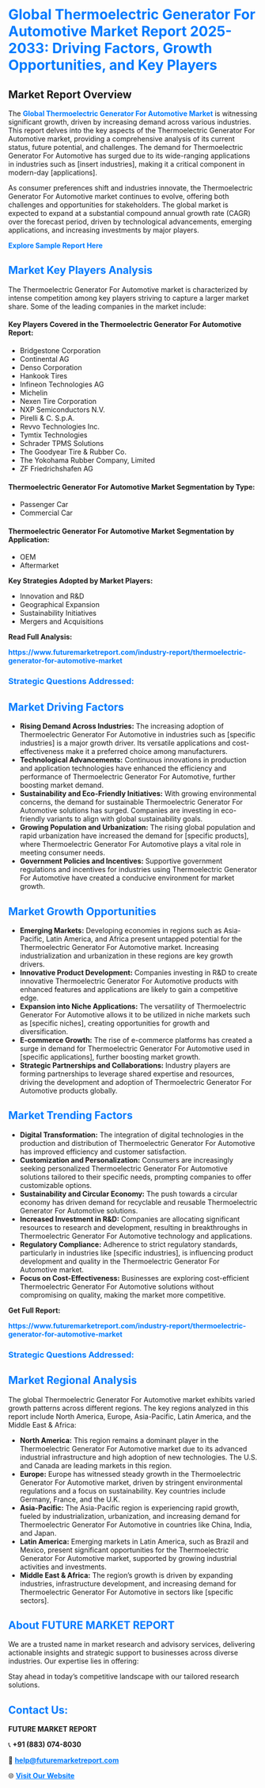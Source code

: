 <h1 style="color: #007BFF;">Global Thermoelectric Generator For Automotive Market Report 2025-2033: Driving Factors, Growth Opportunities, and Key Players</h1>

<section id="overview">
<h2>Market Report Overview</h2>
<p>The <a href="https://www.futuremarketreport.com/industry-report/thermoelectric-generator-for-automotive-market" style="color: #007BFF; text-decoration: none;"><strong>Global Thermoelectric Generator For Automotive Market</strong></a> is witnessing significant growth, driven by increasing demand across various industries. This report delves into the key aspects of the Thermoelectric Generator For Automotive market, providing a comprehensive analysis of its current status, future potential, and challenges. The demand for Thermoelectric Generator For Automotive has surged due to its wide-ranging applications in industries such as [insert industries], making it a critical component in modern-day [applications].</p>
<p>As consumer preferences shift and industries innovate, the Thermoelectric Generator For Automotive market continues to evolve, offering both challenges and opportunities for stakeholders. The global market is expected to expand at a substantial compound annual growth rate (CAGR) over the forecast period, driven by technological advancements, emerging applications, and increasing investments by major players.</p>
</section>

<section id="overview">
<p><a href="https://www.futuremarketreport.com/request-sample/reportId=36695" style="color: #007BFF; text-decoration: none;"><strong>Explore Sample Report Here</strong></a></p>
</section>

<section id="key-players">
<h2 style="color: #007BFF;">Market Key Players Analysis</h2>
<p>The Thermoelectric Generator For Automotive market is characterized by intense competition among key players striving to capture a larger market share. Some of the leading companies in the market include:</p>
<h4>Key Players Covered in the Thermoelectric Generator For Automotive Report:</h4>
<ul><li>Bridgestone Corporation</li><li>Continental AG</li><li>Denso Corporation</li><li>Hankook Tires</li><li>Infineon Technologies AG</li><li>Michelin</li><li>Nexen Tire Corporation</li><li>NXP Semiconductors N.V.</li><li>Pirelli &amp; C. S.p.A.</li><li>Revvo Technologies Inc.</li><li>Tymtix Technologies</li><li>Schrader TPMS Solutions</li><li>The Goodyear Tire &amp; Rubber Co.</li><li>The Yokohama Rubber Company, Limited</li><li>ZF Friedrichshafen AG</li></ul>
<h4>Thermoelectric Generator For Automotive Market Segmentation by Type:</h4>
<ul><li>Passenger Car</li><li>Commercial Car</li></ul>

<h4>Thermoelectric Generator For Automotive Market Segmentation by Application:</h4>
<ul><li>OEM</li><li>Aftermarket</li></ul>
<p><strong>Key Strategies Adopted by Market Players:</strong></p>
<ul>
<li>Innovation and R&D</li>
<li>Geographical Expansion</li>
<li>Sustainability Initiatives</li>
<li>Mergers and Acquisitions</li>
</ul>
</section>

<section>
<p><strong>Read Full Analysis: </strong></p><a href="https://www.futuremarketreport.com/industry-report/thermoelectric-generator-for-automotive-market" style="color: #007BFF; text-decoration: none;"><strong>https://www.futuremarketreport.com/industry-report/thermoelectric-generator-for-automotive-market</strong></a>
<h3 style="color: #007BFF;">Strategic Questions Addressed:</h3>
</section>

<section id="driving-factors">
<h2 style="color: #007BFF;">Market Driving Factors</h2>
<ul>
<li><strong>Rising Demand Across Industries:</strong> The increasing adoption of Thermoelectric Generator For Automotive in industries such as [specific industries] is a major growth driver. Its versatile applications and cost-effectiveness make it a preferred choice among manufacturers.</li>
<li><strong>Technological Advancements:</strong> Continuous innovations in production and application technologies have enhanced the efficiency and performance of Thermoelectric Generator For Automotive, further boosting market demand.</li>
<li><strong>Sustainability and Eco-Friendly Initiatives:</strong> With growing environmental concerns, the demand for sustainable Thermoelectric Generator For Automotive solutions has surged. Companies are investing in eco-friendly variants to align with global sustainability goals.</li>
<li><strong>Growing Population and Urbanization:</strong> The rising global population and rapid urbanization have increased the demand for [specific products], where Thermoelectric Generator For Automotive plays a vital role in meeting consumer needs.</li>
<li><strong>Government Policies and Incentives:</strong> Supportive government regulations and incentives for industries using Thermoelectric Generator For Automotive have created a conducive environment for market growth.</li>
</ul>
</section>

<section id="growth-opportunities">
<h2 style="color: #007BFF;">Market Growth Opportunities</h2>
<ul>
<li><strong>Emerging Markets:</strong> Developing economies in regions such as Asia-Pacific, Latin America, and Africa present untapped potential for the Thermoelectric Generator For Automotive market. Increasing industrialization and urbanization in these regions are key growth drivers.</li>
<li><strong>Innovative Product Development:</strong> Companies investing in R&D to create innovative Thermoelectric Generator For Automotive products with enhanced features and applications are likely to gain a competitive edge.</li>
<li><strong>Expansion into Niche Applications:</strong> The versatility of Thermoelectric Generator For Automotive allows it to be utilized in niche markets such as [specific niches], creating opportunities for growth and diversification.</li>
<li><strong>E-commerce Growth:</strong> The rise of e-commerce platforms has created a surge in demand for Thermoelectric Generator For Automotive used in [specific applications], further boosting market growth.</li>
<li><strong>Strategic Partnerships and Collaborations:</strong> Industry players are forming partnerships to leverage shared expertise and resources, driving the development and adoption of Thermoelectric Generator For Automotive products globally.</li>
</ul>
</section>

<section id="trending-factors">
<h2 style="color: #007BFF;">Market Trending Factors</h2>
<ul>
<li><strong>Digital Transformation:</strong> The integration of digital technologies in the production and distribution of Thermoelectric Generator For Automotive has improved efficiency and customer satisfaction.</li>
<li><strong>Customization and Personalization:</strong> Consumers are increasingly seeking personalized Thermoelectric Generator For Automotive solutions tailored to their specific needs, prompting companies to offer customizable options.</li>
<li><strong>Sustainability and Circular Economy:</strong> The push towards a circular economy has driven demand for recyclable and reusable Thermoelectric Generator For Automotive solutions.</li>
<li><strong>Increased Investment in R&D:</strong> Companies are allocating significant resources to research and development, resulting in breakthroughs in Thermoelectric Generator For Automotive technology and applications.</li>
<li><strong>Regulatory Compliance:</strong> Adherence to strict regulatory standards, particularly in industries like [specific industries], is influencing product development and quality in the Thermoelectric Generator For Automotive market.</li>
<li><strong>Focus on Cost-Effectiveness:</strong> Businesses are exploring cost-efficient Thermoelectric Generator For Automotive solutions without compromising on quality, making the market more competitive.</li>
</ul>
</section>

<section>
<p><strong>Get Full Report: </strong></p><a href="https://www.futuremarketreport.com/industry-report/thermoelectric-generator-for-automotive-market" style="color: #007BFF; text-decoration: none;"><strong>https://www.futuremarketreport.com/industry-report/thermoelectric-generator-for-automotive-market</strong></a>
<h3 style="color: #007BFF;">Strategic Questions Addressed:</h3>
</section>


<section id="regional-analysis">
<h2 style="color: #007BFF;">Market Regional Analysis</h2>
<p>The global Thermoelectric Generator For Automotive market exhibits varied growth patterns across different regions. The key regions analyzed in this report include North America, Europe, Asia-Pacific, Latin America, and the Middle East & Africa:</p>
<ul>
<li><strong>North America:</strong> This region remains a dominant player in the Thermoelectric Generator For Automotive market due to its advanced industrial infrastructure and high adoption of new technologies. The U.S. and Canada are leading markets in this region.</li>
<li><strong>Europe:</strong> Europe has witnessed steady growth in the Thermoelectric Generator For Automotive market, driven by stringent environmental regulations and a focus on sustainability. Key countries include Germany, France, and the U.K.</li>
<li><strong>Asia-Pacific:</strong> The Asia-Pacific region is experiencing rapid growth, fueled by industrialization, urbanization, and increasing demand for Thermoelectric Generator For Automotive in countries like China, India, and Japan.</li>
<li><strong>Latin America:</strong> Emerging markets in Latin America, such as Brazil and Mexico, present significant opportunities for the Thermoelectric Generator For Automotive market, supported by growing industrial activities and investments.</li>
<li><strong>Middle East & Africa:</strong> The region’s growth is driven by expanding industries, infrastructure development, and increasing demand for Thermoelectric Generator For Automotive in sectors like [specific sectors].</li>
</ul>
</section>

<footer>
<h2 style="color: #007BFF;">About FUTURE MARKET REPORT</h2>
<p>We are a trusted name in market research and advisory services, delivering actionable insights and strategic support to businesses across diverse industries. Our expertise lies in offering:</p>

<p>Stay ahead in today’s competitive landscape with our tailored research solutions.</p>

<h2 style="color: #007BFF;">Contact Us:</h2>
<p><strong>FUTURE MARKET REPORT</strong></p>
<p>📞 <strong>+91 (883) 074-8030</strong></p>
<p>📧 <strong><a href="mailto:help@futuremarketreport.com" style="color: #007BFF;">help@futuremarketreport.com</a></strong></p>
<p>🌐 <strong><a href="https://www.futuremarketreport.com/" style="color: #007BFF;">Visit Our Website</a></strong></p>
</footer>